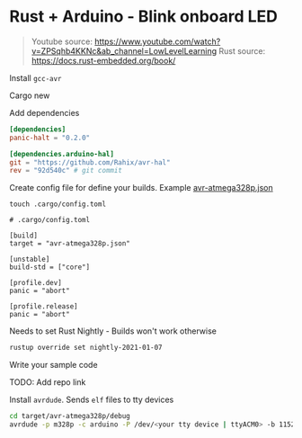 # Rust + Arduino - Blink onboard LED

> Youtube source: https://www.youtube.com/watch?v=ZPSqhb4KKNc&ab_channel=LowLevelLearning
> Rust source: https://docs.rust-embedded.org/book/

Install `gcc-avr`

Cargo new

Add dependencies

```toml
[dependencies]
panic-halt = "0.2.0"

[dependencies.arduino-hal]
git = "https://github.com/Rahix/avr-hal"
rev = "92d540c" # git commit
```

Create config file for define your builds. Example [avr-atmega328p.json](https://raw.githubusercontent.com/Rahix/avr-hal-template/main/avr-specs/avr-atmega328p.json)

`touch .cargo/config.toml` 

```
# .cargo/config.toml

[build]
target = "avr-atmega328p.json"

[unstable]
build-std = ["core"]

[profile.dev]
panic = "abort"

[profile.release]
panic = "abort"
```

Needs to set Rust Nightly - Builds won't work otherwise

```bash
rustup override set nightly-2021-01-07
```

Write your sample code

TODO: Add repo link

Install `avrdude`. Sends `elf` files to tty devices

```bash
cd target/avr-atmega328p/debug
avrdude -p m328p -c arduino -P /dev/<your tty device | ttyACM0> -b 115200 -U flash:w:<elf file name>
```

